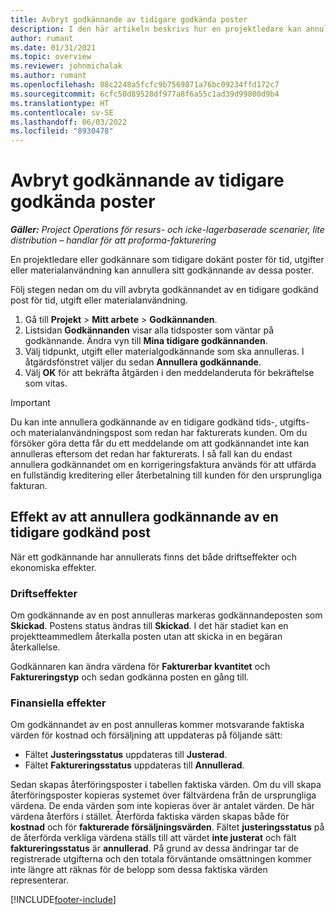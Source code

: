```yaml
---
title: Avbryt godkännande av tidigare godkända poster
description: I den här artikeln beskrivs hur en projektledare kan annullera godkännande av tidigare godkända poster för tid, utgifter eller materialanvändning.
author: rumant
ms.date: 01/31/2021
ms.topic: overview
ms.reviewer: johnmichalak
ms.author: rumant
ms.openlocfilehash: 08c2248a5fcfc9b7569871a76bc09234ffd172c7
ms.sourcegitcommit: 6cfc50d89528df977a8f6a55c1ad39d99800d9b4
ms.translationtype: HT
ms.contentlocale: sv-SE
ms.lasthandoff: 06/03/2022
ms.locfileid: "8930478"
---
```

# <a name="cancel-the-approval-of-previously-approved-entries"></a>Avbryt godkännande av tidigare godkända poster

_**Gäller:** Project Operations för resurs- och icke-lagerbaserade scenarier, lite distribution – handlar för att proforma-fakturering_

En projektledare eller godkännare som tidigare dokänt poster för tid, utgifter eller materialanvändning kan annullera sitt godkännande av dessa poster. 

Följ stegen nedan om du vill avbryta godkännandet av en tidigare godkänd post för tid, utgift eller materialanvändning.

1. Gå till **Projekt** \> **Mitt arbete** \> **Godkännanden**.
2. Listsidan **Godkännanden** visar alla tidsposter som väntar på godkännande. Ändra vyn till **Mina tidigare godkännanden**.
3. Välj tidpunkt, utgift eller materialgodkännande som ska annulleras. I åtgärdsfönstret väljer du sedan **Annullera godkännande**.
4. Välj **OK** för att bekräfta åtgärden i den meddelanderuta för bekräftelse som vitas.

> [!IMPORTANT]
> Du kan inte annullera godkännande av en tidigare godkänd tids-, utgifts- och materialanvändningspost som redan har fakturerats kunden. Om du försöker göra detta får du ett meddelande om att godkännandet inte kan annulleras eftersom det redan har fakturerats. I så fall kan du endast annullera godkännandet om en korrigeringsfaktura används för att utfärda en fullständig kreditering eller återbetalning till kunden för den ursprungliga fakturan.

## <a name="impact-of-canceling-the-approval-of-a-previously-approved-entry"></a>Effekt av att annullera godkännande av en tidigare godkänd post

När ett godkännande har annullerats finns det både driftseffekter och ekonomiska effekter.

### <a name="operational-impact"></a>Driftseffekter

Om godkännande av en post annulleras markeras godkännandeposten som **Skickad**. Postens status ändras till **Skickad**. I det här stadiet kan en projektteammedlem återkalla posten utan att skicka in en begäran återkallelse.

Godkännaren kan ändra värdena för **Fakturerbar kvantitet** och **Faktureringstyp** och sedan godkänna posten en gång till.

### <a name="financial-impact"></a>Finansiella effekter

Om godkännandet av en post annulleras kommer motsvarande faktiska värden för kostnad och försäljning att uppdateras på följande sätt:

- Fältet **Justeringsstatus** uppdateras till **Justerad**.
- Fältet **Faktureringsstatus** uppdateras till **Annullerad**.

Sedan skapas återföringsposter i tabellen faktiska värden. Om du vill skapa återföringsposter kopieras systemet över fältvärdena från de ursprungliga värdena. De enda värden som inte kopieras över är antalet värden. De här värdena återförs i stället. Återförda faktiska värden skapas både för **kostnad** och för **fakturerade försäljningsvärden**. Fältet **justeringsstatus** på de återförda verkliga värdena ställs till att värdet **inte justerat** och fält **faktureringsstatus** är **annullerad**. På grund av dessa ändringar tar de registrerade utgifterna och den totala förväntande omsättningen kommer inte längre att räknas för de belopp som dessa faktiska värden representerar.

[!INCLUDE[footer-include](../includes/footer-banner.md)]
